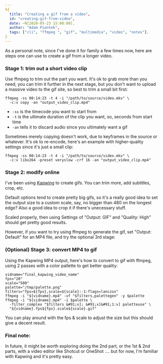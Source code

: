 ```yaml
---
%{
  title: "Creating a gif from a video",
  id: "creating-gif-from-video",
  date: ~N[2020-05-23 15:00:00],
  author: "Adam Piontek",
  tags: ["cli", "ffmpeg ", "gif", "multimedia", "video", "notes"],
}
---
```


As a personal note, since I've done it for family a few times now, here are steps one can use to create a gif from a longer video. <!--more-->

### Stage 1: trim out a short video clip

Use ffmpeg to trim out the part you want. It's ok to grab more than you need, you can trim it further in the next stage, but you don't want to upload a massive video to the gif site, so best to trim a small bit first:

```shell
ffmpeg -ss 00:14:23 -t 4 -i "/path/to/source/video.mkv" \
  -c:v copy -an "output_video_clip.mp4"
```

- `-ss` is the timecode you want to start from
- `-t` is the ultimate duration of the clip you want, so, seconds from start time
- `-an` tells it to discard audio since you ultimately want a gif

Sometimes merely copying doesn't work, due to keyframes in the source or whatever. It's ok to re-encode, here's an example with higher-quality settings since it's just a small clip:

```shell
ffmpeg -ss 00:14:23 -t 4 -i "/path/to/source/video.mkv" \
  -c:v libx264 -preset veryslow -crf 16 -an "output_video_clip.mp4"
```

### Stage 2: modify online

I've been using [Kapwing](https://www.kapwing.com/) to create gifs. You can trim more, add subtitles, crop, etc.

Default options tend to create pretty big gifs, so it's a really good idea to set the output size to a custom scale, say, no bigger than 480 on the longest edge? Also a good idea to crop it if there's unecessary stuff.

Scaled properly, then using Settings of "Output: GIF" and "Quality: High" should get pretty good results.

However, if you want to try using ffmpeg to generate the gif, set "Output: Default" for an MP4 file, and try the optional 3rd stage:

### (Optional) Stage 3: convert MP4 to gif

Using the Kapwing MP4 output, here's how to convert to gif with ffmpeg, using 2 passes with a color pallette to get better quality:

```shell
vidname="final_kapwing_video_name"
fps="20"
scale="500"
palette="/tmp/palette.png"
filters="fps=${fps},scale=${scale}:-1:flags=lanczos"
ffmpeg -i "${vidname}.mp4" -vf "$filters,palettegen" -y $palette
ffmpeg -i "${vidname}.mp4" -i $palette \
  -filter_complex "$filters &#91;x]; &#91;x]&#91;1:v] paletteuse" \
  "${vidname}.fps${fps}.scale${scale}.gif"
```

You can play around with the fps &amp; scale to adjust the size but this should give a decent result.

### Final note:

In future, it might be worth exploring doing the 2nd part, or the 1st &amp; 2nd parts, with a video editor like Shotcut or OneShot …. but for now, I'm familiar with Kapwing and it's pretty easy.
